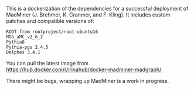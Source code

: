 This is a dockerization of the dependencies for a successful deployment of MadMiner (J. Brehmer, K. Cranmer, and F. Kling). It includes custom patches and compatible versions of:

    ROOT from rootproject/root-ubuntu16
    MG5_aMC_v2_6_2
    Pythia8
    Pythia-pgs 2.4.5
    Delphes 3.4.1

You can pull the latest image from https://hub.docker.com/r/irinahub/docker-madminer-madgraph/

There might be bugs, wrapping up MadMiner is a work in progress.
